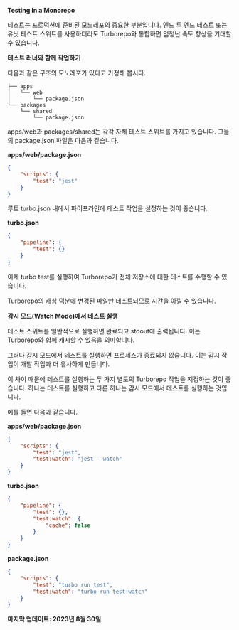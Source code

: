 **Testing in a Monorepo**

테스트는 프로덕션에 준비된 모노레포의 중요한 부분입니다. 엔드 투 엔드 테스트 또는 유닛 테스트 스위트를 사용하더라도 Turborepo와 통합하면 엄청난 속도 향상을 기대할 수 있습니다.

**테스트 러너와 함께 작업하기**

다음과 같은 구조의 모노레포가 있다고 가정해 봅시다.

```plaintext
├── apps
│   └── web
│       └── package.json
└── packages
    └── shared
        └── package.json
```

apps/web과 packages/shared는 각각 자체 테스트 스위트를 가지고 있습니다. 그들의 package.json 파일은 다음과 같습니다.

**apps/web/package.json**

```json
{
    "scripts": {
        "test": "jest"
    }
}
```

루트 turbo.json 내에서 파이프라인에 테스트 작업을 설정하는 것이 좋습니다.

**turbo.json**

```json
{
    "pipeline": {
        "test": {}
    }
}
```

이제 turbo test를 실행하여 Turborepo가 전체 저장소에 대한 테스트를 수행할 수 있습니다.

Turborepo의 캐싱 덕분에 변경된 파일만 테스트되므로 시간을 아낄 수 있습니다.

**감시 모드(Watch Mode)에서 테스트 실행**

테스트 스위트를 일반적으로 실행하면 완료되고 stdout에 출력됩니다. 이는 Turborepo와 함께 캐시할 수 있음을 의미합니다.

그러나 감시 모드에서 테스트를 실행하면 프로세스가 종료되지 않습니다. 이는 감시 작업이 개발 작업과 더 유사하게 만듭니다.

이 차이 때문에 테스트를 실행하는 두 가지 별도의 Turborepo 작업을 지정하는 것이 좋습니다. 하나는 테스트를 실행하고 다른 하나는 감시 모드에서 테스트를 실행하는 것입니다.

예를 들면 다음과 같습니다.

**apps/web/package.json**

```json
{
    "scripts": {
        "test": "jest",
        "test:watch": "jest --watch"
    }
}
```

**turbo.json**

```json
{
    "pipeline": {
        "test": {},
        "test:watch": {
            "cache": false
        }
    }
}
```

**package.json**

```json
{
    "scripts": {
        "test": "turbo run test",
        "test:watch": "turbo run test:watch"
    }
}
```

**마지막 업데이트: 2023년 8월 30일**
